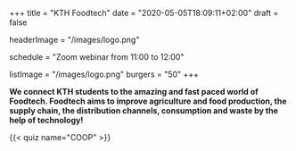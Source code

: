 +++
title = "KTH Foodtech"
date = "2020-05-05T18:09:11+02:00"
draft = false

headerImage = "/images/logo.png"

schedule = "Zoom webinar from 11:00 to 12:00"

listImage = "/images/logo.png"
burgers = "50"
+++

**We connect KTH students to the amazing and fast paced world of Foodtech.
Foodtech aims to improve agriculture and food production, the supply chain,
the distribution channels, consumption and waste by the help of technology!**

{{< quiz name="COOP" >}}
